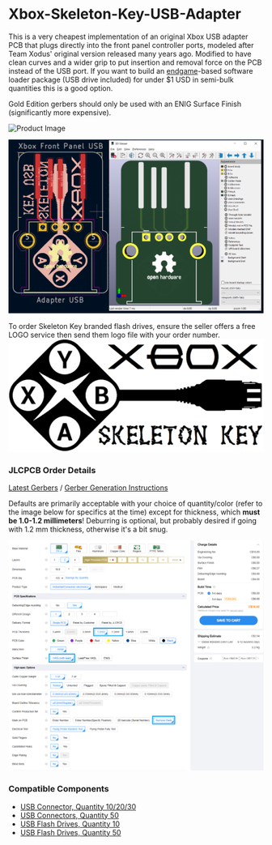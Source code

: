 # Xbox-Skeleton-Key-USB-Adapter

This is a very cheapest implementation of an original Xbox USB adapter PCB that plugs directly into the front panel controller ports, modeled after Team Xodus' original version released many years ago. Modified to have clean curves and a wider grip to put insertion and removal force on the PCB instead of the USB port.  If you want to build an [endgame](https://github.com/XboxDev/endgame-exploit)-based software loader package (USB drive included) for under $1 USD in semi-bulk quantities this is a good option.

Gold Edition gerbers should only be used with an ENIG Surface Finish (significantly more expensive).

![Product Image](img/product.jpg?raw=true "Product Image")

![Designer Image](img/designer.png?raw=true "Designer Image")

To order Skeleton Key branded flash drives, ensure the seller offers a free LOGO service then send them logo file with your order number.
![Skeleton Key Drive Art Image](img/skeleton_key_logo.png?raw=true "Drive Art")

### JLCPCB Order Details

[Latest Gerbers](https://github.com/OGXHarcroft/Xbox-Skeleton-Key-USB-Adapter/releases/latest) / [Gerber Generation Instructions](https://jlcpcb.com/help/article/how-to-generate-gerber-and-drill-files-in-kicad-8)

Defaults are primarily acceptable with your choice of quantity/color (refer to the image below for specifics at the time) except for thickness, which **must be 1.0-1.2 millimeters**! Deburring is optional, but probably desired if going with 1.2 mm thickness, otherwise it's a bit snug.

![JLCPCB Order Details](img/jlcpcb-order-details.png?raw=true "JLCPCB Order Details")

### Compatible Components

- [USB Connector, Quantity 10/20/30](https://www.aliexpress.com/item/1005006376030261.html)
- [USB Connectors, Quantity 50](https://www.aliexpress.com/item/2251832715636347.html)
- [USB Flash Drives, Quantity 10](https://www.aliexpress.com/item/1005008132234204.html)
- [USB Flash Drives, Quantity 50](https://www.aliexpress.com/item/3256805263846258.html)